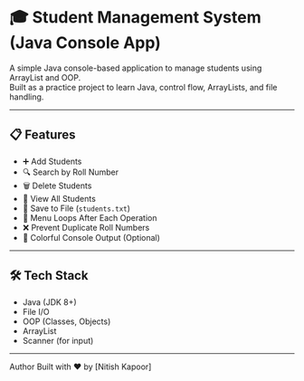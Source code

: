# 🎓 Student Management System (Java Console App)

A simple Java console-based application to manage students using ArrayList and OOP.  
Built as a practice project to learn Java, control flow, ArrayLists, and file handling.

---

## 📋 Features

- ➕ Add Students
- 🔍 Search by Roll Number
- 🗑️ Delete Students
- 📃 View All Students
- 💾 Save to File (`students.txt`)
- 🔁 Menu Loops After Each Operation
- ❌ Prevent Duplicate Roll Numbers
- 🎨 Colorful Console Output (Optional)

---

## 🛠️ Tech Stack

- Java (JDK 8+)
- File I/O
- OOP (Classes, Objects)
- ArrayList
- Scanner (for input)

---

 Author
Built with ❤️ by [Nitish Kapoor]
